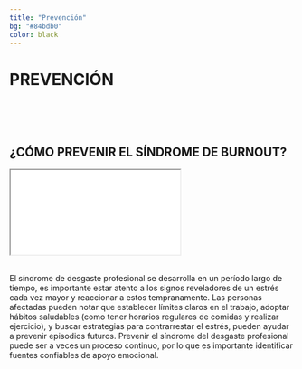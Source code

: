 ```yaml
---
title: "Prevención"
bg: "#84bdb0"
color: black
---
```


# PREVENCIÓN

<br>
<br>
<br>

## ¿CÓMO PREVENIR EL SÍNDROME DE BURNOUT?

<div class="icontain">
  <iframe src="//www.youtube.com/embed/rkagEsmTomU" allowfullscreen></iframe>
</div>

<br>

El síndrome de desgaste profesional se desarrolla en un período largo de tiempo, es importante estar atento a los signos reveladores de un estrés cada vez mayor y reaccionar a estos tempranamente. Las personas afectadas pueden notar que establecer límites claros en el trabajo, adoptar hábitos saludables (como tener horarios regulares de comidas y realizar ejercicio), y buscar estrategias para contrarrestar el estrés, pueden ayudar a prevenir episodios futuros. Prevenir el síndrome del desgaste profesional puede ser a veces un proceso continuo, por lo que es importante identificar fuentes confiables de apoyo emocional.
